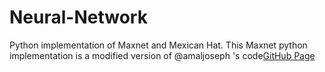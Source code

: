 # Neural-Network
Python implementation of Maxnet and Mexican Hat.
This Maxnet python implementation is a modified version of @amaljoseph 's code[GitHub Page](https://github.com/amaljoseph/ann_assignments/blob/master/maxnet.py) 
